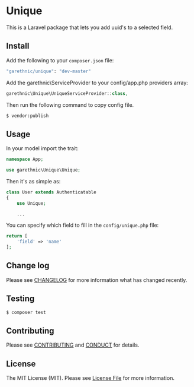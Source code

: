 # Unique

This is a Laravel package that lets you add uuid's to a selected field.

## Install

Add the following to your `composer.json` file:

``` bash
"garethnic/unique": "dev-master"
```

Add the garethnic\ServiceProvider to your config/app.php providers array:

``` php
garethnic\Unique\UniqueServiceProvider::class,
```

Then run the following command to copy config file.

``` bash
$ vendor:publish
```

## Usage

In your model import the trait:

``` php
namespace App;

use garethnic\Unique\Unique;
```

Then it's as simple as:

``` php
class User extends Authenticatable
{
    use Unique;

    ...
```

You can specify which field to fill in the `config/unique.php` file:

``` php
return [
    'field' => 'name'
];
```

## Change log

Please see [CHANGELOG](CHANGELOG.md) for more information what has changed recently.

## Testing

``` bash
$ composer test
```

## Contributing

Please see [CONTRIBUTING](CONTRIBUTING.md) and [CONDUCT](CONDUCT.md) for details.

## License

The MIT License (MIT). Please see [License File](LICENSE.md) for more information.
